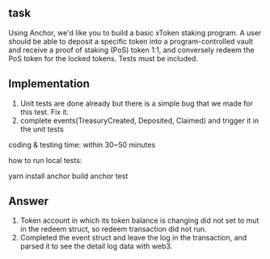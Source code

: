 ## task
Using Anchor, we'd like you to build a basic xToken staking program. A user should be able to deposit a specific token into a program-controlled vault and receive a proof of staking (PoS) token 1:1, and conversely redeem the PoS token for the locked tokens. Tests must be included.

## Implementation
1. Unit tests are done already but there is a simple bug that we made for this test. Fix it.
2. complete events(TreasuryCreated, Deposited, Claimed) and trigger it in the unit tests

coding & testing time: within 30~50 minutes

how to run local tests:

yarn install
anchor build
anchor test

## Answer
1. Token account in which its token balance is changing did not set to mut in the redeem struct, so redeem transaction did not run.
2. Completed the event struct and leave the log in the transaction, and parsed it to see the detail log data with web3.
